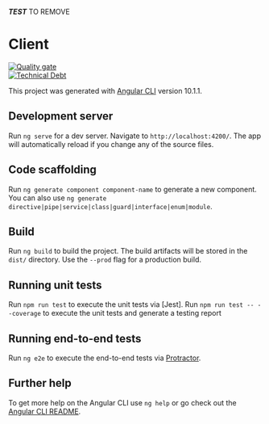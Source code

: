 ***TEST*** TO REMOVE

# Client

[![Quality gate](https://sonarcloud.io/api/project_badges/quality_gate?project=money-tree_FRONTEND)](https://sonarcloud.io/dashboard?id=money-tree_FRONTEND)
</br>
[![Technical Debt](https://sonarcloud.io/api/project_badges/measure?project=money-tree_FRONTEND&metric=sqale_index)](https://sonarcloud.io/dashboard?id=money-tree_FRONTEND)

This project was generated with [Angular CLI](https://github.com/angular/angular-cli) version 10.1.1.

## Development server

Run `ng serve` for a dev server. Navigate to `http://localhost:4200/`. The app will automatically reload if you change any of the source files.

## Code scaffolding

Run `ng generate component component-name` to generate a new component. You can also use `ng generate directive|pipe|service|class|guard|interface|enum|module`.

## Build

Run `ng build` to build the project. The build artifacts will be stored in the `dist/` directory. Use the `--prod` flag for a production build.

## Running unit tests

Run `npm run test` to execute the unit tests via [Jest].
Run `npm run test -- --coverage` to execute the unit tests and generate a testing report

## Running end-to-end tests

Run `ng e2e` to execute the end-to-end tests via [Protractor](http://www.protractortest.org/).

## Further help

To get more help on the Angular CLI use `ng help` or go check out the [Angular CLI README](https://github.com/angular/angular-cli/blob/master/README.md).
